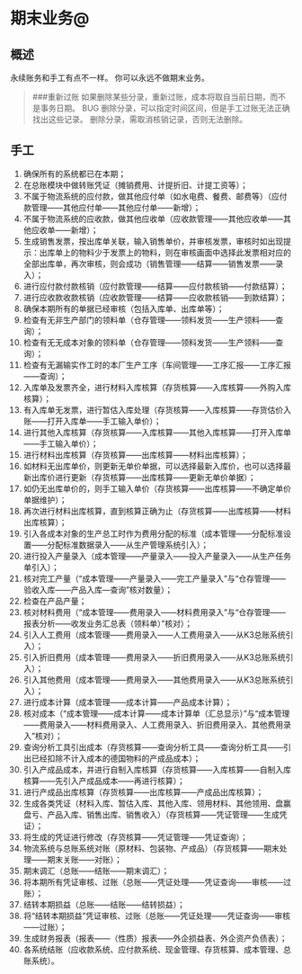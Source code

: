 期末业务@
===

概述
---

永续账务和手工有点不一样。 你可以永远不做期末业务。

> ###重新过账
> 如果删除某些分录，重新过账，成本将取自当前日期，而不是事务日期。
> BUG
> 删除分录，可以指定时间区间，但是手工过账无法正确找出这些记录。
> 删除分录，需取消核销记录，否则无法删除。

手工
---

1. 确保所有的系统都已在本期；
2. 在总账模块中做转账凭证（摊销费用、计提折旧、计提工资等）；
3. 不属于物流系统的应付款，做其他应付单（如水电费、餐费、邮费等）（应付款管理——其他应付单——其他应付单——新增）；
4. 不属于物流系统的应收款，做其他应收单（应收款管理——其他应收单——其他应收单——新增）；
5. 生成销售发票，按出库单关联，输入销售单价，并审核发票，审核时如出现提示：出库单上的物料少于发票上的物料，则在审核画面中选择此发票相对应的全部出库单，再次审核，则会成功（销售管理——结算——销售发票——录入）；
6. 进行应付款付款核销（应付款管理——结算——应付款核销——付款结算）；
7. 进行应收款收款核销（应收款管理——结算——应收款核销——到款结算）；
8. 确保本期所有的单据已经审核（包括入库单、出库单等）；
9. 检查有无非生产部门的领料单（仓存管理——领料发货——生产领料——查询）；
10. 检查有无无成本对象的领料单（仓存管理——领料发货——生产领料——查询）；
11. 检查有无漏输实作工时的本厂生产工序（车间管理——工序汇报——工序汇报——查询）；
12. 入库单及发票齐全，进行材料入库核算（存货核算——入库核算——外购入库核算）；
13. 有入库单无发票，进行暂估入库处理（存货核算——入库核算——存货估价入账——打开入库单——手工输入单价）；
14. 进行其他入库核算（存货核算——入库核算——其他入库核算——打开入库单——手工输入单价）；
15. 进行材料出库核算（存货核算——出库核算——材料出库核算）；
16. 如材料无出库单价，则更新无单价单据，可以选择最新入库价，也可以选择最新出库价进行更新（存货核算——出库核算——更新无单价单据）；
17. 如仍无出库单价的，则手工输入单价（存货核算——出库核算——不确定单价单据维护）；
18. 再次进行材料出库核算，直到核算正确为止（存货核算——出库核算——材料出库核算）；
19. 引入各成本对象的生产总工时作为费用分配的标准（成本管理——分配标准设置——分配标准数据录入——从生产管理系统引入）；
20. 进行投入产量录入（成本管理——产量录入——投入产量录入——从生产任务单引入）；
21. 核对完工产量（“成本管理——产量录入——完工产量录入”与“仓存管理——验收入库——产品入库—查询”核对数量）；
22. 检查在产品产量；
23. 核对材料费用（“成本管理——费用录入——材料费用录入”与“仓存管理——报表分析——收发业务汇总表（领料单）”核对）；
24. 引入人工费用（成本管理——费用录入——人工费用录入——从K3总账系统引入）；
25. 引入折旧费用（成本管理——费用录入——折旧费用录入——从K3总账系统引入）；
26. 引入其他费用（成本管理——费用录入——其他费用录入——从K3总账系统引入）；
27. 进行成本计算（成本管理——成本计算——产品成本计算）；
28. 核对成本（“成本管理——成本计算——成本计算单（汇总显示）”与“成本管理——费用录入——材料费用录入、人工费用录入、折旧费用录入、其他费用录入”核对）；
29. 查询分析工具引出成本（存货核算——查询分析工具——查询分析工具——引出已经扣除不计入成本的德国物料的产成品成本）；
30. 引入产成品成本，并进行自制入库核算（存货核算——入库核算——自制入库核算——先引入产成品成本——再进行核算）；
31. 进行产成品出库核算（存货核算——出库核算——产成品出库核算）；
32. 生成各类凭证（材料入库、暂估入库、其他入库、领用材料、其他领用、盘赢盘亏、产品入库、销售出库、销售收入）（存货核算——凭证管理——生成凭证）；
33. 将生成的凭证进行修改（存货核算——凭证管理——凭证查询）；
34. 物流系统与总账系统对账（原材料、包装物、产成品）（存货核算——期末处理——期末关账——对账）；
35. 期末调汇（总账——结账——期末调汇）；
36. 将本期所有凭证审核、过账（总账——凭证处理——凭证查询——审核——过账）；
37. 结转本期损益（总账——结账——结转损益）；
38. 将“结转本期损益”凭证审核、过账（总账——凭证处理——凭证查询——审核——过账）；
39. 生成财务报表（报表——（性质）报表——外企损益表、外企资产负债表）；
40. 各系统结账（应收款系统、应付款系统、现金管理、存货核算、成本管理、总账系统）。

